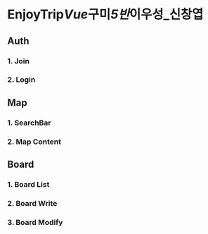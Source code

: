 # EnjoyTrip*Vue*구미*5반*이우성\_신창엽

## Auth

### 1. Join

### 2. Login

## Map

### 1. SearchBar

### 2. Map Content

## Board

### 1. Board List

### 2. Board Write

### 3. Board Modify
